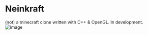 # Neinkraft
(not) a minecraft clone written with C++ & OpenGL. In development. 
![image](https://i.imgur.com/RcuIQk2.png)
